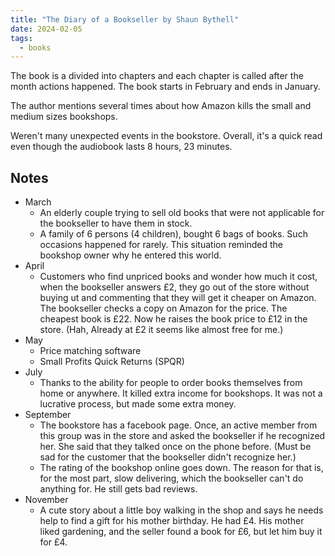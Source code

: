 ```yaml
---
title: "The Diary of a Bookseller by Shaun Bythell"
date: 2024-02-05
tags:
  - books
---
```


The book is a divided into chapters and each chapter is called after the month actions happened. The book starts in February and ends in January.

The author mentions several times about how Amazon kills the small and medium sizes bookshops.

Weren't many unexpected events in the bookstore. Overall, it's a quick read even though the audiobook lasts 8 hours, 23 minutes.

## Notes

* March
	* An elderly couple trying to sell old books that were not applicable for the bookseller to have them in stock.
	* A family of 6 persons (4 children), bought 6 bags of books. Such occasions happened for rarely. This situation reminded the bookshop owner why he entered this world.
* April
	* Customers who find unpriced books and wonder how much it cost, when the bookseller answers £2, they go out of the store without buying ut and commenting that they will get it cheaper on Amazon. The bookseller checks a copy on Amazon for the price. The cheapest book is £22. Now he raises the book price to £12 in the store. (Hah, Already at £2 it seems like almost free for me.)
* May
	* Price matching software
	* Small Profits Quick Returns (SPQR)
* July
	* Thanks to the ability for people to order books themselves from home or anywhere. It killed extra income for bookshops. It was not a lucrative process, but made some extra money.
* September
	* The bookstore has a facebook page. Once, an active member from this group was in the store and asked the bookseller if he recognized her. She said that they talked once on the phone before. (Must be sad for the customer that the bookseller didn't recognize her.)
	* The rating of the bookshop online goes down. The reason for that is, for the most part, slow delivering, which the bookseller can't do anything for. He still gets bad reviews.
* November
	* A cute story about a little boy walking in the shop and says he needs help to find a gift for his mother birthday. He had £4. His mother liked gardening, and the seller found a book for £6, but let him buy it for £4.
